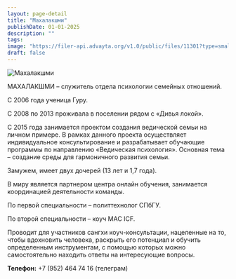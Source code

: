 ```yaml
---
layout: page-detail
title: "Махалакшми"
publishDate: 01-01-2025
description: ""
tags:
image: "https://filer-api.advayta.org/v1.0/public/files/11301?type=small"
draft: false
---
```


![Махалакшми](https://filer-api.advayta.org/v1.0/public/files/11301?size=medium "Махалакшми") 

 МАХАЛАКШМИ – служитель отдела психологии семейных отношений.

 С 2006 года ученица Гуру.

 С 2008 по 2013 проживала в поселении рядом с «Дивья локой».

 С 2015 года занимается проектом создания ведической семьи на личном примере. В рамках данного проекта осуществляет индивидуальное консультирование и разрабатывает обучающие программы по направлению «Ведическая психология». Основная тема – создание среды для гармоничного развития семьи.

 Замужем, имеет двух дочерей (13 лет и 1,7 года).

 В миру является партнером центра онлайн обучения, занимается координацией деятельности команды.

 По первой специальности – политтехнолог СПбГУ.

 По второй специальности – коуч MAC ICF.

 Проводит для участников сангхи коуч-консультации, нацеленные на то, чтобы вдохновить человека, раскрыть его потенциал и обучить определенным инструментам, с помощью которых можно самостоятельно находить ответы на интересующие вопросы.

**Телефон:** +7 (952) 464 74 16 (телеграм)
  
  
